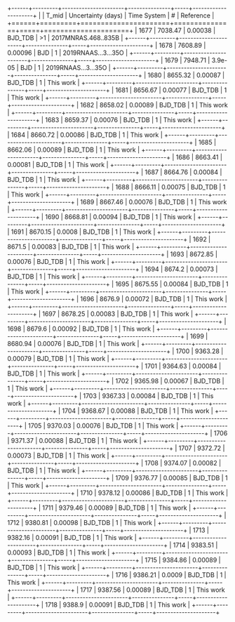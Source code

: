 +------+---------+----------------------+---------------+-----+---------------------+
|      |   T_mid |   Uncertainty (days) | Time System   | #   | Reference           |
+======+=========+======================+===============+=====+=====================+
| 1677 | 7038.47 |              0.00038 | BJD_TDB       | >1  | 2017MNRAS.468..835B |
+------+---------+----------------------+---------------+-----+---------------------+
| 1678 | 7608.89 |              0.00096 | BJD           | 1   | 2019RNAAS...3...35O |
+------+---------+----------------------+---------------+-----+---------------------+
| 1679 | 7948.71 |              3.9e-05 | BJD           | 1   | 2019RNAAS...3...35O |
+------+---------+----------------------+---------------+-----+---------------------+
| 1680 | 8655.32 |              0.00087 | BJD_TDB       | 1   | This work           |
+------+---------+----------------------+---------------+-----+---------------------+
| 1681 | 8656.67 |              0.00077 | BJD_TDB       | 1   | This work           |
+------+---------+----------------------+---------------+-----+---------------------+
| 1682 | 8658.02 |              0.00089 | BJD_TDB       | 1   | This work           |
+------+---------+----------------------+---------------+-----+---------------------+
| 1683 | 8659.37 |              0.00076 | BJD_TDB       | 1   | This work           |
+------+---------+----------------------+---------------+-----+---------------------+
| 1684 | 8660.72 |              0.00086 | BJD_TDB       | 1   | This work           |
+------+---------+----------------------+---------------+-----+---------------------+
| 1685 | 8662.06 |              0.00089 | BJD_TDB       | 1   | This work           |
+------+---------+----------------------+---------------+-----+---------------------+
| 1686 | 8663.41 |              0.00081 | BJD_TDB       | 1   | This work           |
+------+---------+----------------------+---------------+-----+---------------------+
| 1687 | 8664.76 |              0.00084 | BJD_TDB       | 1   | This work           |
+------+---------+----------------------+---------------+-----+---------------------+
| 1688 | 8666.11 |              0.00075 | BJD_TDB       | 1   | This work           |
+------+---------+----------------------+---------------+-----+---------------------+
| 1689 | 8667.46 |              0.00076 | BJD_TDB       | 1   | This work           |
+------+---------+----------------------+---------------+-----+---------------------+
| 1690 | 8668.81 |              0.00094 | BJD_TDB       | 1   | This work           |
+------+---------+----------------------+---------------+-----+---------------------+
| 1691 | 8670.15 |              0.0008  | BJD_TDB       | 1   | This work           |
+------+---------+----------------------+---------------+-----+---------------------+
| 1692 | 8671.5  |              0.00083 | BJD_TDB       | 1   | This work           |
+------+---------+----------------------+---------------+-----+---------------------+
| 1693 | 8672.85 |              0.00076 | BJD_TDB       | 1   | This work           |
+------+---------+----------------------+---------------+-----+---------------------+
| 1694 | 8674.2  |              0.00073 | BJD_TDB       | 1   | This work           |
+------+---------+----------------------+---------------+-----+---------------------+
| 1695 | 8675.55 |              0.00084 | BJD_TDB       | 1   | This work           |
+------+---------+----------------------+---------------+-----+---------------------+
| 1696 | 8676.9  |              0.00072 | BJD_TDB       | 1   | This work           |
+------+---------+----------------------+---------------+-----+---------------------+
| 1697 | 8678.25 |              0.00083 | BJD_TDB       | 1   | This work           |
+------+---------+----------------------+---------------+-----+---------------------+
| 1698 | 8679.6  |              0.00092 | BJD_TDB       | 1   | This work           |
+------+---------+----------------------+---------------+-----+---------------------+
| 1699 | 8680.94 |              0.00076 | BJD_TDB       | 1   | This work           |
+------+---------+----------------------+---------------+-----+---------------------+
| 1700 | 9363.28 |              0.00079 | BJD_TDB       | 1   | This work           |
+------+---------+----------------------+---------------+-----+---------------------+
| 1701 | 9364.63 |              0.00084 | BJD_TDB       | 1   | This work           |
+------+---------+----------------------+---------------+-----+---------------------+
| 1702 | 9365.98 |              0.00067 | BJD_TDB       | 1   | This work           |
+------+---------+----------------------+---------------+-----+---------------------+
| 1703 | 9367.33 |              0.00084 | BJD_TDB       | 1   | This work           |
+------+---------+----------------------+---------------+-----+---------------------+
| 1704 | 9368.67 |              0.00088 | BJD_TDB       | 1   | This work           |
+------+---------+----------------------+---------------+-----+---------------------+
| 1705 | 9370.03 |              0.00076 | BJD_TDB       | 1   | This work           |
+------+---------+----------------------+---------------+-----+---------------------+
| 1706 | 9371.37 |              0.00088 | BJD_TDB       | 1   | This work           |
+------+---------+----------------------+---------------+-----+---------------------+
| 1707 | 9372.72 |              0.00073 | BJD_TDB       | 1   | This work           |
+------+---------+----------------------+---------------+-----+---------------------+
| 1708 | 9374.07 |              0.00082 | BJD_TDB       | 1   | This work           |
+------+---------+----------------------+---------------+-----+---------------------+
| 1709 | 9376.77 |              0.00085 | BJD_TDB       | 1   | This work           |
+------+---------+----------------------+---------------+-----+---------------------+
| 1710 | 9378.12 |              0.00086 | BJD_TDB       | 1   | This work           |
+------+---------+----------------------+---------------+-----+---------------------+
| 1711 | 9379.46 |              0.00089 | BJD_TDB       | 1   | This work           |
+------+---------+----------------------+---------------+-----+---------------------+
| 1712 | 9380.81 |              0.00098 | BJD_TDB       | 1   | This work           |
+------+---------+----------------------+---------------+-----+---------------------+
| 1713 | 9382.16 |              0.00091 | BJD_TDB       | 1   | This work           |
+------+---------+----------------------+---------------+-----+---------------------+
| 1714 | 9383.51 |              0.00093 | BJD_TDB       | 1   | This work           |
+------+---------+----------------------+---------------+-----+---------------------+
| 1715 | 9384.86 |              0.00089 | BJD_TDB       | 1   | This work           |
+------+---------+----------------------+---------------+-----+---------------------+
| 1716 | 9386.21 |              0.0009  | BJD_TDB       | 1   | This work           |
+------+---------+----------------------+---------------+-----+---------------------+
| 1717 | 9387.56 |              0.00089 | BJD_TDB       | 1   | This work           |
+------+---------+----------------------+---------------+-----+---------------------+
| 1718 | 9388.9  |              0.00091 | BJD_TDB       | 1   | This work           |
+------+---------+----------------------+---------------+-----+---------------------+